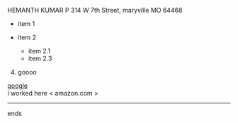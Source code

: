 HEMANTH KUMAR P
314 W 7th Street, maryville MO 64468

* item 1

* item 2
  * item 2.1
  * item 2.3 
4. goooo

[google](yahoo.com)   
i worked here < amazon.com >
***
ends


